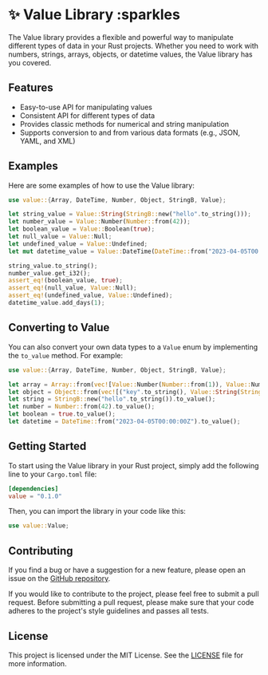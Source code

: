 # :sparkles: Value Library :sparkles

The Value library provides a flexible and powerful way to manipulate different types of data in your Rust projects. Whether you need to work with numbers, strings, arrays, objects, or datetime values, the Value library has you covered.

## Features

- Easy-to-use API for manipulating values
- Consistent API for different types of data
- Provides classic methods for numerical and string manipulation
- Supports conversion to and from various data formats (e.g., JSON, YAML, and XML)

## Examples

Here are some examples of how to use the Value library:

```rust
use value::{Array, DateTime, Number, Object, StringB, Value};

let string_value = Value::String(StringB::new("hello".to_string()));
let number_value = Value::Number(Number::from(42));
let boolean_value = Value::Boolean(true);
let null_value = Value::Null;
let undefined_value = Value::Undefined;
let mut datetime_value = Value::DateTime(DateTime::from("2023-04-05T00:00:00Z"));

string_value.to_string();
number_value.get_i32();
assert_eq!(boolean_value, true);
assert_eq!(null_value, Value::Null);
assert_eq!(undefined_value, Value::Undefined);
datetime_value.add_days(1);
```

## Converting to Value
You can also convert your own data types to a `Value` enum by implementing the `to_value` method. For example:

```rust
use value::{Array, DateTime, Number, Object, StringB, Value};

let array = Array::from(vec![Value::Number(Number::from(1)), Value::Number(Number::from(2))]).to_value();
let object = Object::from(vec![("key".to_string(), Value::String(StringB::new("value".to_string())))]).to_value();
let string = StringB::new("hello".to_string()).to_value();
let number = Number::from(42).to_value();
let boolean = true.to_value();
let datetime = DateTime::from("2023-04-05T00:00:00Z").to_value();
```

## Getting Started
To start using the Value library in your Rust project, simply add the following line to your `Cargo.toml` file:
```toml
[dependencies]
value = "0.1.0"
```

Then, you can import the library in your code like this:
```rust
use value::Value;
```

## Contributing
If you find a bug or have a suggestion for a new feature, please open an issue on the [GitHub repository](/issues).

If you would like to contribute to the project, please feel free to submit a pull request. Before submitting a pull request, please make sure that your code adheres to the project's style guidelines and passes all tests.

## License
This project is licensed under the MIT License. See the [LICENSE](/blob/main/LICENSE) file for more information.
